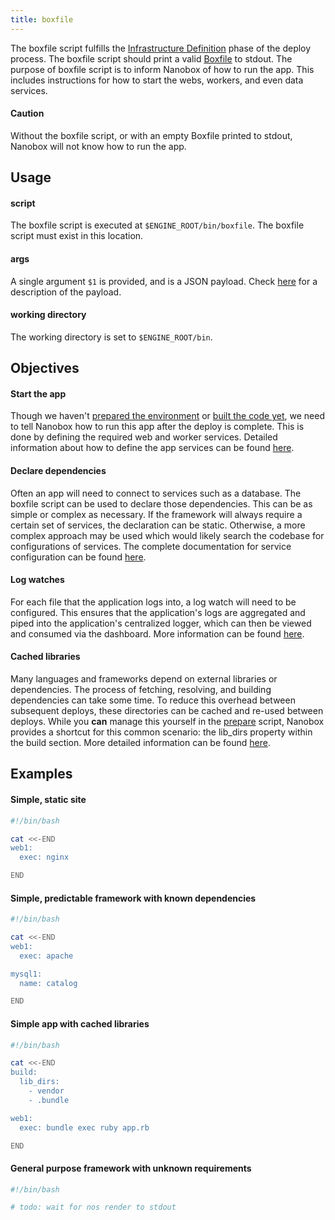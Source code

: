 ```yaml
---
title: boxfile
---
```


The boxfile script fulfills the [Infrastructure Definition](/engines/how-engines-work#infrastructure-definition) phase of the deploy process. The boxfile script should print a valid [Boxfile](/boxfile/intro) to stdout. The purpose of boxfile script is to inform Nanobox of how to run the app. This includes instructions for how to start the webs, workers, and even data services.

#### Caution

Without the boxfile script, or with an empty Boxfile printed to stdout, Nanobox will not know how to run the app.

## Usage

#### script

The boxfile script is executed at `$ENGINE_ROOT/bin/boxfile`. The boxfile script must exist in this location.

#### args

A single argument `$1` is provided, and is a JSON payload. Check [here](/engines/scripts/intro#payload) for a description of the payload.

#### working directory

The working directory is set to `$ENGINE_ROOT/bin`.

## Objectives

#### Start the app

Though we haven't [prepared the environment](/engines/how-engines-work#environment-preparation) or [built the code yet](/engines/how-engines-work#application-build), we need to tell Nanobox how to run this app after the deploy is complete. This is done by defining the required web and worker services. Detailed information about how to define the app services can be found [here](/boxfile/code-services).

#### Declare dependencies

Often an app will need to connect to services such as a database. The boxfile script can be used to declare those dependencies. This can be as simple or complex as necessary. If the framework will always require a certain set of services, the declaration can be static. Otherwise, a more complex approach may be used which would likely search the codebase for configurations of services. The complete documentation for service configuration can be found [here](/boxfile/data-services/).

#### Log watches

For each file that the application logs into, a log watch will need to be configured. This ensures that the application's logs are aggregated and piped into the application's centralized logger, which can then be viewed and consumed via the dashboard. More information can be found [here]().

#### Cached libraries

Many languages and frameworks depend on external libraries or dependencies. The process of fetching, resolving, and building dependencies can take some time. To reduce this overhead between subsequent deploys, these directories can be cached and re-used between deploys. While you **can** manage this yourself in the [prepare](/engines/scripts/prepare) script, Nanobox provides a shortcut for this common scenario: the lib_dirs property within the build section. More detailed information can be found [here](/boxfile/build#dependency-management).

## Examples

#### Simple, static site

```bash
#!/bin/bash

cat <<-END
web1:
  exec: nginx

END
```

#### Simple, predictable framework with known dependencies

```bash
#!/bin/bash

cat <<-END
web1:
  exec: apache

mysql1:
  name: catalog

END
```

#### Simple app with cached libraries

```bash
#!/bin/bash

cat <<-END
build:
  lib_dirs:
    - vendor
    - .bundle

web1:
  exec: bundle exec ruby app.rb

END
```

#### General purpose framework with unknown requirements

```bash
#!/bin/bash

# todo: wait for nos render to stdout
```
